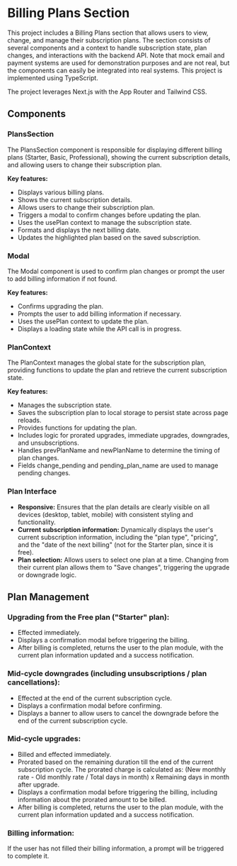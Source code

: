 # Billing Plans Section

This project includes a Billing Plans section that allows users to view, change, and manage their subscription plans. The section consists of several components and a context to handle subscription state, plan changes, and interactions with the backend API. Note that mock email and payment systems are used for demonstration purposes and are not real, but the components can easily be integrated into real systems. This project is implemented using TypeScript.

The project leverages Next.js with the App Router and Tailwind CSS.

## Components

### PlansSection

The PlansSection component is responsible for displaying different billing plans (Starter, Basic, Professional), showing the current subscription details, and allowing users to change their subscription plan.

**Key features:**

- Displays various billing plans.
- Shows the current subscription details.
- Allows users to change their subscription plan.
- Triggers a modal to confirm changes before updating the plan.
- Uses the usePlan context to manage the subscription state.
- Formats and displays the next billing date.
- Updates the highlighted plan based on the saved subscription.

### Modal

The Modal component is used to confirm plan changes or prompt the user to add billing information if not found.

**Key features:**

- Confirms upgrading the plan.
- Prompts the user to add billing information if necessary.
- Uses the usePlan context to update the plan.
- Displays a loading state while the API call is in progress.

### PlanContext

The PlanContext manages the global state for the subscription plan, providing functions to update the plan and retrieve the current subscription state.

**Key features:**

- Manages the subscription state.
- Saves the subscription plan to local storage to persist state across page reloads.
- Provides functions for updating the plan.
- Includes logic for prorated upgrades, immediate upgrades, downgrades, and unsubscriptions.
- Handles prevPlanName and newPlanName to determine the timing of plan changes.
- Fields change_pending and pending_plan_name are used to manage pending changes.

### Plan Interface

- **Responsive:** Ensures that the plan details are clearly visible on all devices (desktop, tablet, mobile) with consistent styling and functionality.
- **Current subscription information:** Dynamically displays the user's current subscription information, including the "plan type", "pricing", and the "date of the next billing" (not for the Starter plan, since it is free).
- **Plan selection:** Allows users to select one plan at a time. Changing from their current plan allows them to "Save changes", triggering the upgrade or downgrade logic.

## Plan Management

### Upgrading from the Free plan ("Starter" plan):

- Effected immediately.
- Displays a confirmation modal before triggering the billing.
- After billing is completed, returns the user to the plan module, with the current plan information updated and a success notification.

### Mid-cycle downgrades (including unsubscriptions / plan cancellations):

- Effected at the end of the current subscription cycle.
- Displays a confirmation modal before confirming.
- Displays a banner to allow users to cancel the downgrade before the end of the current subscription cycle.

### Mid-cycle upgrades:

- Billed and effected immediately.
- Prorated based on the remaining duration till the end of the current subscription cycle. The prorated charge is calculated as: (New monthly rate - Old monthly rate / Total days in month) x Remaining days in month after upgrade.
- Displays a confirmation modal before triggering the billing, including information about the prorated amount to be billed.
- After billing is completed, returns the user to the plan module, with the current plan information updated and a success notification.

### Billing information:

If the user has not filled their billing information, a prompt will be triggered to complete it.
